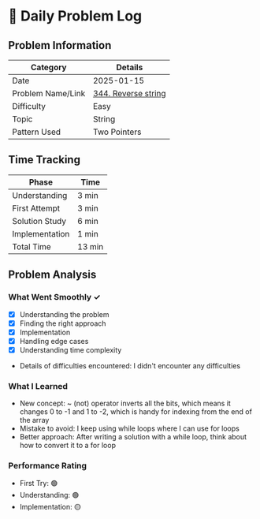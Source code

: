 # 📝 Daily Problem Log

## Problem Information
| Category          | Details                                                                          |
|-------------------|----------------------------------------------------------------------------------|
| Date              | 2025-01-15                                                                       |
| Problem Name/Link | [344. Reverse string](https://leetcode.com/problems/reverse-string/description/) |
| Difficulty        | Easy                                                                             |
| Topic             | String                                                                           |
| Pattern Used      | Two Pointers                                                                     |

## Time Tracking
| Phase          | Time   |
|----------------|--------|
| Understanding  | 3 min  |
| First Attempt  | 3 min  |
| Solution Study | 6 min  |
| Implementation | 1 min  |
| Total Time     | 13 min |

## Problem Analysis
### What Went Smoothly ✓
- [x] Understanding the problem
- [x] Finding the right approach
- [x] Implementation
- [x] Handling edge cases
- [x] Understanding time complexity
- Details of difficulties encountered: I didn't encounter any difficulties

### What I Learned
- New concept: ~ (not) operator inverts all the bits, which means it changes 0 to -1 and 1 to -2, which is handy for indexing from the end of the array
- Mistake to avoid: I keep using while loops where I can use for loops
- Better approach: After writing a solution with a while loop, think about how to convert it to a for loop

### Performance Rating
- First Try: 🟢
- Understanding: 🟢
- Implementation: 🟡